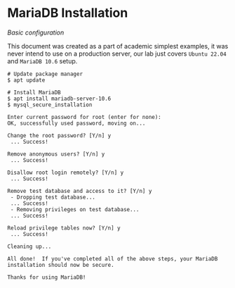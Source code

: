 # MariaDB Installation
*Basic configuration*

<aside class="notice">
This document was created as a part of academic simplest examples, it was never intend to use on a production server, our lab just covers <code>Ubuntu 22.04</code> and <code>MariaDB 10.6</code> setup.
</aside>

```shell
# Update package manager
$ apt update

# Install MariaDB
$ apt install mariadb-server-10.6
$ mysql_secure_installation

Enter current password for root (enter for none): 
OK, successfully used password, moving on...

Change the root password? [Y/n] y
 ... Success!

Remove anonymous users? [Y/n] y
 ... Success!

Disallow root login remotely? [Y/n] y
 ... Success!

Remove test database and access to it? [Y/n] y
 - Dropping test database...
 ... Success!
 - Removing privileges on test database...
 ... Success!

Reload privilege tables now? [Y/n] y
 ... Success!

Cleaning up...

All done!  If you've completed all of the above steps, your MariaDB
installation should now be secure.

Thanks for using MariaDB!
```

